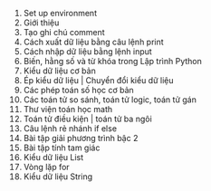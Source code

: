 01. Set up environment 
02. Giới thiệu 
03. Tạo ghi chú comment 
04. Cách xuất dữ liệu bằng câu lệnh print 
05. Cách nhập dữ liệu bằng lệnh input
06. Biến, hằng số và từ khóa trong Lập trình Python
07. Kiểu dữ liệu cơ bản 
08. Ép kiểu dữ liệu | Chuyển đổi kiểu dữ liệu
09. Các phép toán số học cơ bản
10. Các toán tử so sánh, toán tử logic, toán tử gán 
12. Thư viện toán học math
13. Toán tử điều kiện | toán tử ba ngôi
14. Câu lệnh rẻ nhánh if else
15. Bài tập giải phương trình bậc 2
16. Bài tập tính tam giác 
17. Kiểu dữ liệu List 
18. Vòng lặp for
20. Kiểu dữ liệu String


    